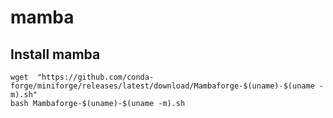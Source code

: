 # mamba
## Install mamba
```Shell
wget  "https://github.com/conda-forge/miniforge/releases/latest/download/Mambaforge-$(uname)-$(uname -m).sh"  
bash Mambaforge-$(uname)-$(uname -m).sh
```

